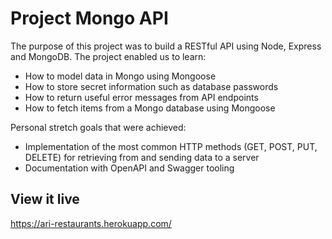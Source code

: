 # Project Mongo API

The purpose of this project was to build a RESTful API using Node, Express and MongoDB. The project enabled us to learn:
- How to model data in Mongo using Mongoose
- How to store secret information such as database passwords
- How to return useful error messages from API endpoints
- How to fetch items from a Mongo database using Mongoose

Personal stretch goals that were achieved:
- Implementation of the most common HTTP methods (GET, POST, PUT, DELETE) for retrieving from and sending data to a server
- Documentation with OpenAPI and Swagger tooling

## View it live

https://ari-restaurants.herokuapp.com/
